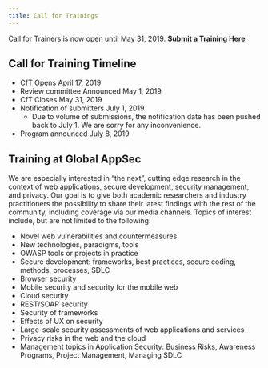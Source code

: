 ```yaml
---
title: Call for Trainings
---
```

Call for Trainers is now open until May 31, 2019. **[Submit a Training Here](https://owasp.submittable.com/submit/137928/global-appsec-dc-2019-call-for-trainers)**

## Call for Training Timeline
* CfT Opens April 17, 2019
* Review committee Announced May 1, 2019
* CfT Closes May 31, 2019
* Notification of submitters July 1, 2019
    * Due to volume of submissions, the notification date has been pushed back to July 1. We are sorry for any inconvenience. 
* Program announced  July 8, 2019

## Training at Global AppSec

We are especially interested in “the next”, cutting edge research in the context of web applications, secure development, security management, and privacy. Our goal is to give both academic researchers and industry practitioners the possibility to share their latest findings with the rest of the community, including coverage via our media channels. 
Topics of interest include, but are not limited to the following:

* Novel web vulnerabilities and countermeasures
* New technologies, paradigms, tools
* OWASP tools or projects in practice
* Secure development: frameworks, best practices, secure coding, methods, processes, SDLC
* Browser security
* Mobile security and security for the mobile web
* Cloud security
* REST/SOAP security
* Security of frameworks
* Effects of UX on security
* Large-scale security assessments of web applications and services
* Privacy risks in the web and the cloud
* Management topics in Application Security: Business Risks, Awareness Programs, Project Management, Managing SDLC
